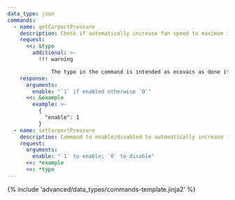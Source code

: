 ```yaml
---
data_type: json
commands:
  - name: getCarpertPressure
    description: Check if automatically increase fan speed to maximum if carpet is detected, is activated.
    request:
      <<: &typo
        additional: >-
          !!! warning

              The typo in the command is intended as ecovacs as done it, when specifying this command.
    response:
      arguments:
        enable: "`1` if enabled otherwise `0`"
      <<: &example
        example: >-
          {
            "enable": 1
          }
  - name: setCarpertPressure
    description: Command to enable/disabled to automatically increase fan speed to maximum if carpet is detected.
    request:
      arguments:
        enable: "`1` to enable; `0` to disable"
      <<: *example
      <<: *typo
---
```


{% include 'advanced/data_types/commands-template.jinja2' %}
